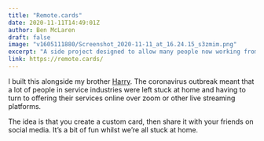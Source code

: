 ```yaml
---
title: "Remote.cards"
date: 2020-11-11T14:49:01Z
author: Ben McLaren
draft: false
image: "v1605111880/Screenshot_2020-11-11_at_16.24.15_s3zmim.png"
excerpt: "A side project designed to allow many people now working from home to promote their remote events."
link: https://remote.cards/
---
```

I built this alongside my brother [Harry](https://harrycresswell.com/). The coronavirus outbreak meant that a lot of people in service industries were left stuck at home and having to turn to offering their services online over zoom or other live streaming platforms.  

The idea is that you create a custom card, then share it with your friends on social media. It’s a bit of fun whilst we’re all stuck at home.
